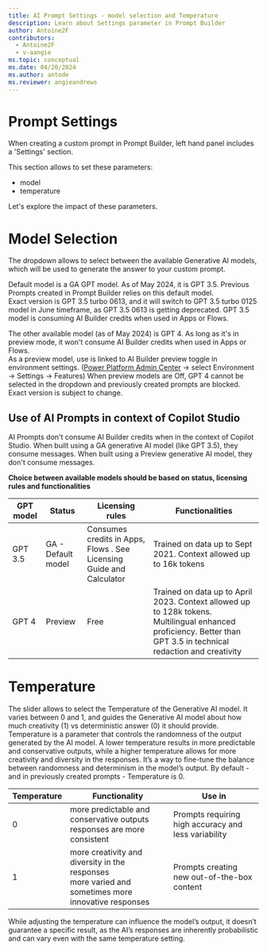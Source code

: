 ```yaml
---
title: AI Prompt Settings - model selection and Temperature
description: Learn about Settings parameter in Prompt Builder
author: Antoine2F
contributors:
  - Antoine2F
  - v-aangie
ms.topic: conceptual
ms.date: 04/20/2024
ms.author: antode
ms.reviewer: angieandrews
---
```


#  Prompt Settings 
When creating a custom prompt in Prompt Builder, left hand panel includes a 'Settings' section. 

This section allows to set these parameters:
- model
- temperature

Let's explore the impact of these parameters.

# Model Selection
The dropdown allows to select between the available Generative AI models, which will be used to generate the answer to your custom prompt.

Default model is a GA GPT model. As of May 2024, it is GPT 3.5. Previous Prompts created in Prompt Builder relies on this default model.  
Exact version is GPT 3.5 turbo 0613, and it will switch to GPT 3.5 turbo 0125 model in June timeframe, as GPT 3.5 0613 is getting deprecated.
GPT 3.5 model is consuming AI Builder credits when used in Apps or Flows.

The other available model (as of May 2024) is GPT 4. As long as it's in preview mode, it won't consume AI Builder credits when used in Apps or Flows.  
As a preview model, use is linked to AI Builder preview toggle in environment settings. ([Power Platform Admin Center](https://admin.powerplatform.microsoft.com/environments) -> select Environment -> Settings -> Features)
When preview models are Off, GPT 4 cannot be selected in the dropdown and previously created prompts are blocked.  
Exact version is subject to change.  

## Use of AI Prompts in context of Copilot Studio
AI Prompts don't consume AI Builder credits when in the context of Copilot Studio.
When built using a GA generative AI model (like GPT 3.5), they consume messages.
When built using a Preview generative AI model, they don't consume messages.

**Choice between available models should be based on status, licensing rules and functionalities**

|GPT model  |Status  |Licensing rules  | Functionalities|
|---------|---------|---------|---------|
|GPT 3.5| GA - Default model | Consumes credits in Apps, Flows . See Licensing Guide and Calculator | Trained on data up to Sept 2021. Context allowed up to 16k tokens |
| GPT 4 | Preview | Free | Trained on data up to April 2023. Context allowed up to 128k tokens. Multilingual enhanced proficiency. Better than GPT 3.5 in technical redaction and creativity |

# Temperature
The slider allows to select the Temperature of the Generative AI model. It varies between 0 and 1, and guides the Generative AI model about how much creativity (1) vs deterministic answer (0) it should provide.
Temperature is a parameter that controls the randomness of the output generated by the AI model. A lower temperature results in more predictable and conservative outputs, while a higher temperature allows for more creativity and diversity in the responses. It’s a way to fine-tune the balance between randomness and determinism in the model’s output.
By default - and in previously created prompts - Temperature is 0.

|Temperature  |Functionality| Use in|
|---------|---------|---------|
|0| more predictable and conservative outputs<br>responses are more consistent| Prompts requiring high accuracy and less variability|
|1| more creativity and diversity in the responses <br> more varied and sometimes more innovative responses| Prompts creating new out-of-the-box content |

While adjusting the temperature can influence the model’s output, it doesn’t guarantee a specific result, as the AI’s responses are inherently probabilistic and can vary even with the same temperature setting.


